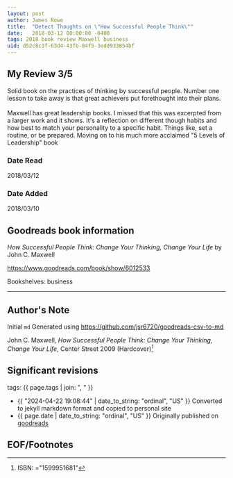 ```yaml
---
layout: post
author: James Rowe
title:  "Detect Thoughts on \"How Successful People Think\""
date:   2018-03-12 00:00:00 -0400
tags: 2018 book review Maxwell business
uid: d52c8c3f-63d4-43fb-84f5-3edd933854bf
---
```


<!-- highly dependent on how you personally use jekyll templates, and how you want this to show up -->
<!-- escape any jekyll keys with double brackets -->

## My Review 3/5

Solid book on the practices of thinking by successful people. Number one lesson to take away is that great achievers put forethought into their plans.<br/><br/>Maxwell has great leadership books. I missed that this was excerpted from a larger work and it shows. It's a reflection on different though habits and how best to match your personality to a specific habit. Things like, set a routine, or be prepared. Moving on to his much more acclaimed "5 Levels of Leadership" book

### Date Read
2018/03/12

### Date Added
2018/03/10

## Goodreads book information

*How Successful People Think: Change Your Thinking, Change Your Life* by John C. Maxwell

https://www.goodreads.com/book/show/6012533

Bookshelves: business

---

## Author's Note

Initial `md` Generated using https://github.com/jsr6720/goodreads-csv-to-md

John C. Maxwell, *How Successful People Think: Change Your Thinking, Change Your Life*,  Center Street 2009 (Hardcover)[^1]

## Significant revisions

tags: {{ page.tags | join: ", " }} <!-- todo move this somewhere -->

- {{ "2024-04-22 19:08:44" | date_to_string: "ordinal", "US" }} Converted to jekyll markdown format and copied to personal site
- {{ page.date | date_to_string: "ordinal", "US" }} Originally published on [goodreads](https://www.goodreads.com)

## EOF/Footnotes

[^1]: ISBN: ="1599951681"